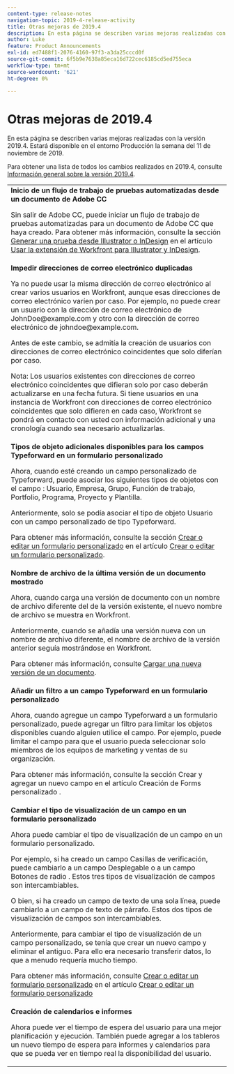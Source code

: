 ```yaml
---
content-type: release-notes
navigation-topic: 2019-4-release-activity
title: Otras mejoras de 2019.4
description: En esta página se describen varias mejoras realizadas con la versión 2019.4. Estará disponible en el entorno Producción la semana del 11 de noviembre de 2019.
author: Luke
feature: Product Announcements
exl-id: ed7488f1-2076-4160-97f3-a3da25cccd0f
source-git-commit: 6f5b9e7638a85eca16d722cec6185cd5ed755eca
workflow-type: tm+mt
source-wordcount: '621'
ht-degree: 0%

---
```


# Otras mejoras de 2019.4

En esta página se describen varias mejoras realizadas con la versión 2019.4. Estará disponible en el entorno Producción la semana del 11 de noviembre de 2019.

Para obtener una lista de todos los cambios realizados en 2019.4, consulte [Información general sobre la versión 2019.4](../../../../product-announcements/product-releases/quarterly-release-archive/2019.4-release-activity/2019.4-release-activity-overview.md).

<table style="table-layout:auto"> 
 <col> 
 <tbody> 
  <tr> 
   <td> <strong>Inicio de un flujo de trabajo de pruebas automatizadas desde un documento de Adobe CC</strong> <p>Sin salir de Adobe CC, puede iniciar un flujo de trabajo de pruebas automatizadas para un documento de Adobe CC que haya creado. Para obtener más información, consulte la sección <a href="../../../../documents/workfront-for-adobe-creative-cloud/use-wf-adobe-cc.md#generate" class="MCXref xref" xrefformat="{para}">Generar una prueba desde Illustrator o InDesign</a> en el artículo <a href="../../../../documents/workfront-for-adobe-creative-cloud/use-wf-adobe-cc.md" class="MCXref xref" xrefformat="{para}">Usar la extensión de Workfront para Illustrator y InDesign</a>.</p> </td> 
  </tr> 
  <!--
   <tr data-mc-conditions="QuicksilverOrClassic.Draft mode"> 
    <td><strong>Workfront G Suite add-on</strong> <p>Now you can manage Workfront objects directly from Gmail, Google Calendar, and Google Drive.</p> <p>When you open a Workfront notification email, instantly view all information about the associated object and take actions, such as reviewing content or updating a status, without leaving your Inbox.</p> <p>When you open a non-Workfront email:</p> 
     <ul> 
      <li>Convert it into a task or issue.</li> 
      <li>Associate it with a project.</li> 
      <li>Assign it as a work item.</li> 
      <li>Add it to a work item as an update.</li> 
      <li>Upload its attachments to Workfront.</li> 
     </ul> <p>Manage Workfront objects without leaving G Suite:</p> 
     <ul> 
      <li>Post updates and replies to comments.</li> 
      <li>View and manage documents associated with a task or issue.</li> 
     </ul> <p>Access and work with object details:</p> 
     <ul> 
      <li>Read the description</li> 
      <li>View the parent object</li> 
      <li>Change the status</li> 
      <li>Access custom data</li> 
      <li>Mark it as complete.</li> 
     </ul> <p>And access your Workfront Home content, including tasks, issues, approvals, and access requests, without leaving G Suite.</p> <p>For more information, see <a href="../../../../workfront-integrations-and-apps/workfront-for-g-suite/workfront-for-gsuite.md" class="MCXref xref" xrefformat="{para}">Adobe Workfront for G Suite</a>.</p> </td> 
   </tr>
  --> 
  <tr> 
   <td> <strong>Impedir direcciones de correo electrónico duplicadas</strong> <p>Ya no puede usar la misma dirección de correo electrónico al crear varios usuarios en Workfront, aunque esas direcciones de correo electrónico varíen por caso. Por ejemplo, no puede crear un usuario con la dirección de correo electrónico de JohnDoe@example.com y otro con la dirección de correo electrónico de johndoe@example.com. </p> <p>Antes de este cambio, se admitía la creación de usuarios con direcciones de correo electrónico coincidentes que solo diferían por caso. </p> <p>Nota: Los usuarios existentes con direcciones de correo electrónico coincidentes que difieran solo por caso deberán actualizarse en una fecha futura. Si tiene usuarios en una instancia de Workfront con direcciones de correo electrónico coincidentes que solo difieren en cada caso, Workfront se pondrá en contacto con usted con información adicional y una cronología cuando sea necesario actualizarlas.</p> </td> 
  </tr> 
  <tr> 
   <td> 
    <div> 
     <strong>Tipos de objeto adicionales disponibles para los campos Typeforward en un formulario personalizado</strong> 
     <p>Ahora, cuando esté creando un campo personalizado de Typeforward, puede asociar los siguientes tipos de objetos con el campo : Usuario, Empresa, Grupo, Función de trabajo, Portfolio, Programa, Proyecto y Plantilla.</p> 
     <p>Anteriormente, solo se podía asociar el tipo de objeto Usuario con un campo personalizado de tipo Typeforward.</p> 
     <p>Para obtener más información, consulte la sección <a href="../../../../administration-and-setup/customize-workfront/create-manage-custom-forms/create-or-edit-a-custom-form.md#create" class="MCXref xref" xrefformat="{para}">Crear o editar un formulario personalizado</a> en el artículo <a href="../../../../administration-and-setup/customize-workfront/create-manage-custom-forms/create-or-edit-a-custom-form.md" class="MCXref xref" xrefformat="{para}">Crear o editar un formulario personalizado</a>.</p> 
    </div> </td> 
  </tr> 
  <tr> 
   <td> <strong>Nombre de archivo de la última versión de un documento mostrado</strong> <p>Ahora, cuando carga una versión de documento con un nombre de archivo diferente del de la versión existente, el nuevo nombre de archivo se muestra en Workfront.</p> <p>Anteriormente, cuando se añadía una versión nueva con un nombre de archivo diferente, el nombre de archivo de la versión anterior seguía mostrándose en Workfront.</p> <p>Para obtener más información, consulte <a href="../../../../documents/managing-documents/upload-new-document-version.md" class="MCXref xref" xrefformat="{para}">Cargar una nueva versión de un documento</a>.</p> </td> 
  </tr> 
  <tr> 
   <td> <strong>Añadir un filtro a un campo Typeforward en un formulario personalizado</strong> <p>Ahora, cuando agregue un campo Typeforward a un formulario personalizado, puede agregar un filtro para limitar los objetos disponibles cuando alguien utilice el campo. Por ejemplo, puede limitar el campo para que el usuario pueda seleccionar solo miembros de los equipos de marketing y ventas de su organización.</p> <p>Para obtener más información, consulte la sección Crear y agregar un nuevo campo en el artículo Creación de Forms personalizado .</p> </td> 
  </tr> 
  <tr> 
   <td> 
    <div> 
     <strong>Cambiar el tipo de visualización de un campo en un formulario personalizado</strong> 
     <p>Ahora puede cambiar el tipo de visualización de un campo en un formulario personalizado.</p> 
     <p>Por ejemplo, si ha creado un campo Casillas de verificación, puede cambiarlo a un campo Desplegable o a un campo Botones de radio . Estos tres tipos de visualización de campos son intercambiables.</p> 
     <p>O bien, si ha creado un campo de texto de una sola línea, puede cambiarlo a un campo de texto de párrafo. Estos dos tipos de visualización de campos son intercambiables.</p> 
     <p>Anteriormente, para cambiar el tipo de visualización de un campo personalizado, se tenía que crear un nuevo campo y eliminar el antiguo. Para ello era necesario transferir datos, lo que a menudo requería mucho tiempo.</p> 
     <p>Para obtener más información, consulte <a href="../../../../administration-and-setup/customize-workfront/create-manage-custom-forms/create-or-edit-a-custom-form.md#create" class="MCXref xref" xrefformat="{para}">Crear o editar un formulario personalizado</a> en el artículo <a href="../../../../administration-and-setup/customize-workfront/create-manage-custom-forms/create-or-edit-a-custom-form.md" class="MCXref xref" xrefformat="{para}">Crear o editar un formulario personalizado</a></p> 
    </div> </td> 
  </tr> 
  <tr> 
   <td> 
    <div> 
     <strong>Creación de calendarios e informes</strong> 
     <p>Ahora puede ver el tiempo de espera del usuario para una mejor planificación y ejecución. También puede agregar a los tableros un nuevo tiempo de espera para informes y calendarios para que se pueda ver en tiempo real la disponibilidad del usuario.</p> 
    </div> </td> 
  </tr> 
 </tbody> 
</table>
